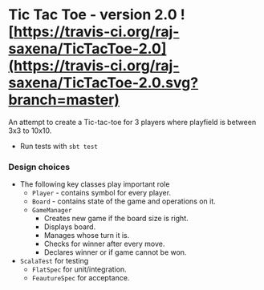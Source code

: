 # Tic Tac Toe - version 2.0 ![https://travis-ci.org/raj-saxena/TicTacToe-2.0](https://travis-ci.org/raj-saxena/TicTacToe-2.0.svg?branch=master)

An attempt to create a Tic-tac-toe for 3 players where playfield is between 3x3 to 10x10.

* Run tests with `sbt test`

### Design choices
* The following key classes play important role
    * `Player` - contains symbol for every player.
    * `Board` - contains state of the game and operations on it.
    * `GameManager`
        - Creates new game if the board size is right.
        - Displays board.
        - Manages whose turn it is.
        - Checks for winner after every move.
        - Declares winner or if game cannot be won.
* `ScalaTest` for testing
    - `FlatSpec` for unit/integration.
    - `FeautureSpec` for acceptance.
